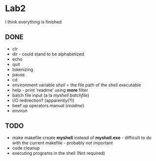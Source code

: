 # Lab2
I think everything is finished

## DONE
- clr
- dir - could stand to be alphabetized
- echo
- quit
- tokenizing
- pause
- cd
- environment variable *shell* = the file path of the shell executable
- help - print 'readme' using **more** filter
- batch file input (a la *myshell batchfile*)
- I/O redirection? (apparently(?))
- beef up operators manual (*readme*)
- environ 

## TODO

- make makefile create **myshell** instead of **myshell.exe** - difficult to do with the current makefile - probably not important
- code cleanup
- executing programs in the shell (Not required)
